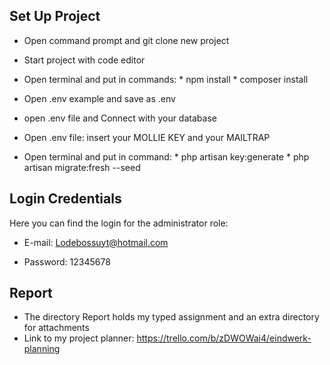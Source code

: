 ## Set Up Project

- Open command prompt and git clone new project

- Start project with code editor

- Open terminal and put in commands: * npm install * composer install

- Open .env example and save as .env

- open .env file and Connect with your database

- Open .env file: insert your MOLLIE KEY and your MAILTRAP

- Open terminal and put in command: * php artisan key:generate * php artisan migrate:fresh --seed

## Login Credentials
Here you can find the login for the administrator role:

- E-mail: Lodebossuyt@hotmail.com

- Password: 12345678

## Report

- The directory Report holds my typed assignment and an extra directory for attachments
- Link to my project planner: https://trello.com/b/zDWOWai4/eindwerk-planning

